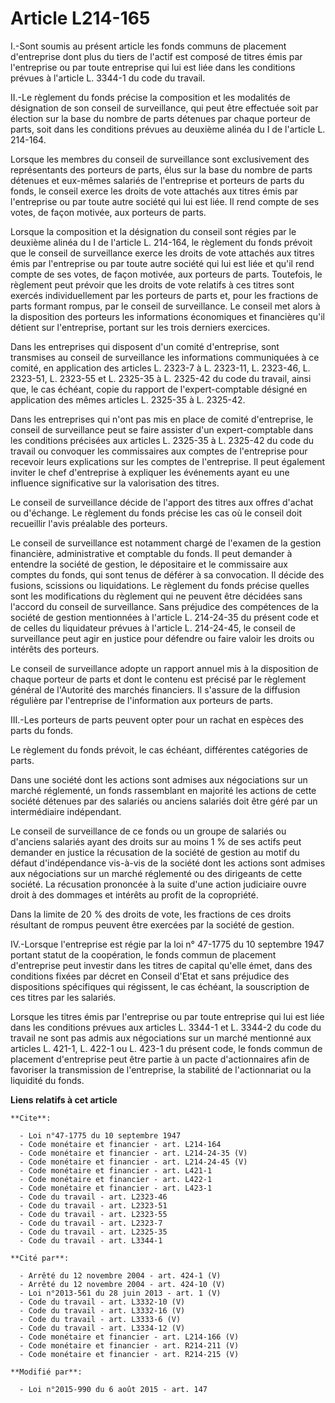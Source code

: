 # Article L214-165

I.-Sont soumis au présent article les fonds communs de placement d'entreprise dont plus du tiers de l'actif est composé de
titres émis par l'entreprise ou par toute entreprise qui lui est liée dans les conditions prévues à l'article L. 3344-1 du
code du travail. 

II.-Le règlement du fonds précise la composition et les modalités de désignation de son conseil de surveillance, qui peut
être effectuée soit par élection sur la base du nombre de parts détenues par chaque porteur de parts, soit dans les
conditions prévues au deuxième alinéa du I de l'article L. 214-164. 

Lorsque les membres du conseil de surveillance sont exclusivement des représentants des porteurs de parts, élus sur la base
du nombre de parts détenues et eux-mêmes salariés de l'entreprise et porteurs de parts du fonds, le conseil exerce les droits
de vote attachés aux titres émis par l'entreprise ou par toute autre société qui lui est liée. Il rend compte de ses votes,
de façon motivée, aux porteurs de parts. 

Lorsque la composition et la désignation du conseil sont régies par le deuxième alinéa du I de l'article L. 214-164, le
règlement du fonds prévoit que le conseil de surveillance exerce les droits de vote attachés aux titres émis par l'entreprise
ou par toute autre société qui lui est liée et qu'il rend compte de ses votes, de façon motivée, aux porteurs de parts.
Toutefois, le règlement peut prévoir que les droits de vote relatifs à ces titres sont exercés individuellement par les
porteurs de parts et, pour les fractions de parts formant rompus, par le conseil de surveillance. Le conseil met alors à la
disposition des porteurs les informations économiques et financières qu'il détient sur l'entreprise, portant sur les trois
derniers exercices. 

Dans les entreprises qui disposent d'un comité d'entreprise, sont transmises au conseil de surveillance les informations
communiquées à ce comité, en application des articles L. 2323-7 à L. 2323-11, L. 2323-46, L. 2323-51, L. 2323-55 et L.
2325-35 à L. 2325-42 du code du travail, ainsi que, le cas échéant, copie du rapport de l'expert-comptable désigné en
application des mêmes articles L. 2325-35 à L. 2325-42. 

Dans les entreprises qui n'ont pas mis en place de comité d'entreprise, le conseil de surveillance peut se faire assister
d'un expert-comptable dans les conditions précisées aux articles L. 2325-35 à L. 2325-42 du code du travail ou convoquer les
commissaires aux comptes de l'entreprise pour recevoir leurs explications sur les comptes de l'entreprise. Il peut également
inviter le chef d'entreprise à expliquer les événements ayant eu une influence significative sur la valorisation des titres. 

Le conseil de surveillance décide de l'apport des titres aux offres d'achat ou d'échange. Le règlement du fonds précise les
cas où le conseil doit recueillir l'avis préalable des porteurs. 

Le conseil de surveillance est notamment chargé de l'examen de la gestion financière, administrative et comptable du fonds.
Il peut demander à entendre la société de gestion, le dépositaire et le commissaire aux comptes du fonds, qui sont tenus de
déférer à sa convocation. Il décide des fusions, scissions ou liquidations. Le règlement du fonds précise quelles sont les
modifications du règlement qui ne peuvent être décidées sans l'accord du conseil de surveillance. Sans préjudice des
compétences de la société de gestion mentionnées à l'article L. 214-24-35 du présent code et de celles du liquidateur prévues
à l'article L. 214-24-45, le conseil de surveillance peut agir en justice pour défendre ou faire valoir les droits ou
intérêts des porteurs. 

Le conseil de surveillance adopte un rapport annuel mis à la disposition de chaque porteur de parts et dont le contenu est
précisé par le règlement général de l'Autorité des marchés financiers. Il s'assure de la diffusion régulière par l'entreprise
de l'information aux porteurs de parts. 

III.-Les porteurs de parts peuvent opter pour un rachat en espèces des parts du fonds. 

Le règlement du fonds prévoit, le cas échéant, différentes catégories de parts. 

Dans une société dont les actions sont admises aux négociations sur un marché réglementé, un fonds rassemblant en majorité
les actions de cette société détenues par des salariés ou anciens salariés doit être géré par un intermédiaire indépendant. 

Le conseil de surveillance de ce fonds ou un groupe de salariés ou d'anciens salariés ayant des droits sur au moins 1 % de
ses actifs peut demander en justice la récusation de la société de gestion au motif du défaut d'indépendance vis-à-vis de la
société dont les actions sont admises aux négociations sur un marché réglementé ou des dirigeants de cette société. La
récusation prononcée à la suite d'une action judiciaire ouvre droit à des dommages et intérêts au profit de la copropriété. 

Dans la limite de 20 % des droits de vote, les fractions de ces droits résultant de rompus peuvent être exercées par la
société de gestion. 

IV.-Lorsque l'entreprise est régie par la loi n° 47-1775 du 10 septembre 1947 portant statut de la coopération, le fonds
commun de placement d'entreprise peut investir dans les titres de capital qu'elle émet, dans des conditions fixées par décret
en Conseil d'Etat et sans préjudice des dispositions spécifiques qui régissent, le cas échéant, la souscription de ces titres
par les salariés. 

Lorsque les titres émis par l'entreprise ou par toute entreprise qui lui est liée dans les conditions prévues aux articles L.
3344-1 et L. 3344-2 du code du travail ne sont pas admis aux négociations sur un marché mentionné aux articles L. 421-1, L.
422-1 ou L. 423-1 du présent code, le fonds commun de placement d'entreprise peut être partie à un pacte d'actionnaires afin
de favoriser la transmission de l'entreprise, la stabilité de l'actionnariat ou la liquidité du fonds.

**Liens relatifs à cet article**

	**Cite**:

	  - Loi n°47-1775 du 10 septembre 1947
	  - Code monétaire et financier - art. L214-164
	  - Code monétaire et financier - art. L214-24-35 (V)
	  - Code monétaire et financier - art. L214-24-45 (V)
	  - Code monétaire et financier - art. L421-1
	  - Code monétaire et financier - art. L422-1
	  - Code monétaire et financier - art. L423-1
	  - Code du travail - art. L2323-46
	  - Code du travail - art. L2323-51
	  - Code du travail - art. L2323-55
	  - Code du travail - art. L2323-7
	  - Code du travail - art. L2325-35
	  - Code du travail - art. L3344-1

	**Cité par**:

	  - Arrêté du 12 novembre 2004 - art. 424-1 (V)
	  - Arrêté du 12 novembre 2004 - art. 424-10 (V)
	  - Loi n°2013-561 du 28 juin 2013 - art. 1 (V)
	  - Code du travail - art. L3332-10 (V)
	  - Code du travail - art. L3332-16 (V)
	  - Code du travail - art. L3333-6 (V)
	  - Code du travail - art. L3334-12 (V)
	  - Code monétaire et financier - art. L214-166 (V)
	  - Code monétaire et financier - art. R214-211 (V)
	  - Code monétaire et financier - art. R214-215 (V)

	**Modifié par**:

	  - Loi n°2015-990 du 6 août 2015 - art. 147
